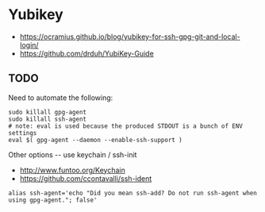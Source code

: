 # Yubikey 

* https://ocramius.github.io/blog/yubikey-for-ssh-gpg-git-and-local-login/
* https://github.com/drduh/YubiKey-Guide

## TODO

Need to automate the following:

```
sudo killall gpg-agent
sudo killall ssh-agent
# note: eval is used because the produced STDOUT is a bunch of ENV settings
eval $( gpg-agent --daemon --enable-ssh-support )
```

Other options -- use keychain / ssh-init

* http://www.funtoo.org/Keychain
* https://github.com/ccontavalli/ssh-ident

```
alias ssh-agent='echo "Did you mean ssh-add? Do not run ssh-agent when using gpg-agent."; false'
```
